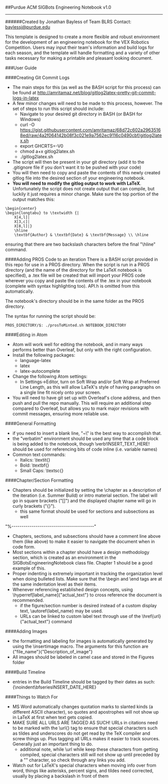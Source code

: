 ##Purdue ACM SIGBots Engineering Notebook v1.0
___


######Created by Jonathan Bayless of Team BLRS
Contact: baylessj@purdue.edu


This template is designed to create a more flexible and robust environment for the development of an engineering notebook for the VEX Robotics Competition. Users may input their team's information and build logs for each season, and the template will handle formatting and a variety of other tasks necessary for making a printable and pleasant looking document.



###User Guide

####Creating Git Commit Logs
* The main steps for this (as well as the BASH script for this process) can be found at http://amritamaz.net/blog/gitlog2latex-pretty-git-commit-logs-in-latex
* A few minor changes will need to be made to this process, however. The set of steps to run this script should include:
	* Navigate to your desired git directory in BASH (or BASH for Windows)
    * curl -O https://gist.githubusercontent.com/amritamaz/68d72c602a29635168ed/raw/4a2f064142b08f3c021e9a7562ec9116c0490cbf/gitlog2latex.sh
	* export GHCRTS=-V0
    * chmod a+x gitlog2latex.sh
    * ./gitlog2latex.sh
* The script will then be present in your git directory (add it to the .gitignore file if you don't want it to be pushed with your code)
* You will then need to copy and paste the contents of this newly created gitlog file into the desired section of your engineering notebook.
* **You will need to modify the gitlog output to work with LaTeX**. Unfortunately the script does not create output that can compile, but luckily it just requires a minor change. Make sure the top portion of the output matches this:

```
\begin{center}
\begin{longtabu} to \textwidth {|
    X[4,l]|
    X[3,c]|
    X[8,l]|}
    \hline
    \textbf{Author} & \textbf{Date} & \textbf{Message} \\ \hline
```

ensuring that there are two backslash characters before the final "\hline" command.

####Adding PROS Code to an iteration
There is a BASH script provided in this repo for use in a PROS directory. When the script is run in a PROS directory (and the name of the directory for the LaTeX notebook is specified), a .tex file will be created that will import your PROS code wherever you copy and paste the contents of the .tex in your notebook (complete with syntax highlighting too). API.h is omitted from this automatically.

The notebook's directory should be in the same folder as the PROS directory.

The syntax for running the script should be:
```
PROS_DIRECTORY/$: ./prosToMinted.sh NOTEBOOK_DIRECTORY
```
####Editing in Atom
* Atom will work well for editing the notebook, and in many ways performs better than Overleaf, but only with the right configuration.
* Install the following packages:
	* language-latex
	* latex
	* latex-autocomplete
* Change the following Atom settings:
	* In Settings->Editor, turn on Soft Wrap and/or Soft Wrap at Preferred Line Length, as this will allow LaTeX's style of having paragraphs on a single line fit nicely onto your screen.
* You will need to have git set up with Overleaf's clone address, and then push and pull the repo manually. This will require an additional step compared to Overleaf, but allows you to mark major revisions with commit messages, ensuring more reliable use.

####General Formatting
* if you need to insert a blank line, "~\\" is the best way to accomplish that.
* the "verbatim" environment should be used any time that a code block is being added to the notebook, though \verb!INSERT_TEXT_HERE! should be used for referencing bits of code inline (i.e. variable names)
* Common text commands:
	* Italics: \textit{}
	* Bold: \textbf{}
    * Small Caps: \textsc{}


####Chapter/Section Formatting
* Chapters should be initialized by setting the \chapter as a description of the iteration (i.e. Summer Build) or intro material section. The label will go in square brackets ("[]") and the displayed chapter name will go in curly brackets ("{}").
	* this same format should be used for sections and subsections as well

"%-----------------------------------------"

* Chapters, sections, and subsections should have a comment line above them (like above) to make it easier to navigate the document when in code form.
* Most sections within a chapter should have a design methodology section, which is created as an environment in the SIGBotsEngineeringNotebook class file. Chapter 1 should be a good example of this.
* Proper indenting is extremely important in tracking the organization level when doing bulleted lists. Make sure that the \begin and \end tags are at the same indentation level as their items.
* Whenever referencing established design concepts, using \hyperref[label_name]{"actual_text"} to cross reference the document is recommended.
	* if the figure/section number is desired instead of a custom display text, \autoref{label_name} may be used.
    * URLs can be linked to custom label text through use of the \href{url}{"actual_text"} command


####Adding Images
* the formatting and labeling for images is automatically generated by using the \insertimage macro. The arguments for this function are {"file_name"}{"Description_of_image"}
* All images should be labeled in camel case and stored in the Figures folder


####Build Timeline
* entries in the Build Timeline should be tagged by their dates as such:
	{\noindent\bfseriesINSERT_DATE_HERE}


####Things to Watch For
* MS Word automatically changes quotation marks to slanted kinds (a different ASCII character), so quotes and apostrophes will not show up in LaTeX at first when text gets copied.
* MAKE SURE ALL URLS ARE TAGGED AS SUCH! URLs in citations need to be marked with the \url{} tag to ensure that special characters such as tildes and underscores do not get read by the TeX compiler and screw things up. Plus tagging all URLs makes it easier to track sources. Generally just an important thing to do.
	* additional note, while \url while keep these characters from getting compiled, special characters still will not show up until preceded by a "\" character, so check through any links you add.
* Watch out for LaTeX's special characters when moving info over from word, things like asterisks, percent signs, and tildes need corrected, usually by placing a backslash in front of them
